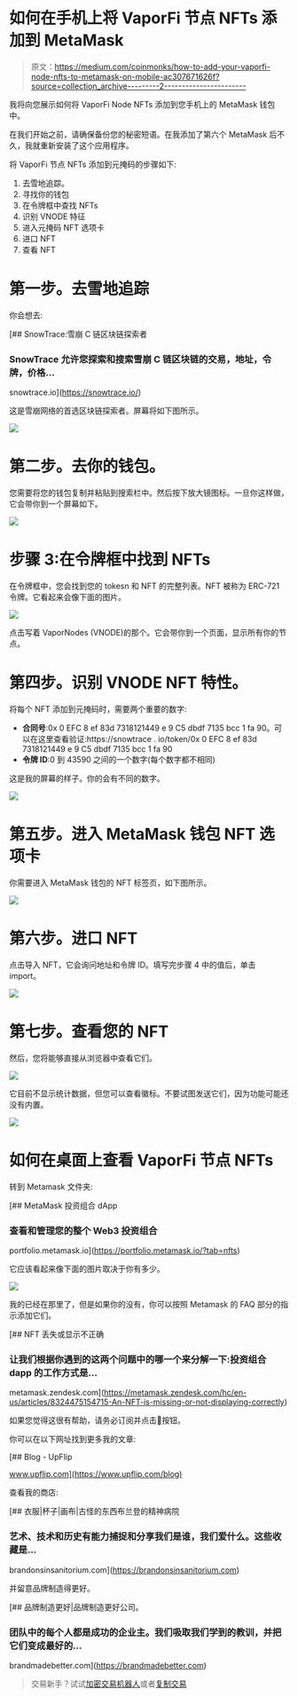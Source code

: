 # 如何在手机上将 VaporFi 节点 NFTs 添加到 MetaMask

> 原文：<https://medium.com/coinmonks/how-to-add-your-vaporfi-node-nfts-to-metamask-on-mobile-ac307671626f?source=collection_archive---------2----------------------->

我将向您展示如何将 VaporFi Node NFTs 添加到您手机上的 MetaMask 钱包中。

在我们开始之前，请确保备份您的秘密短语。在我添加了第六个 MetaMask 后不久，我就重新安装了这个应用程序。

将 VaporFi 节点 NFTs 添加到元掩码的步骤如下:

1.  去雪地追踪。
2.  寻找你的钱包
3.  在令牌框中查找 NFTs
4.  识别 VNODE 特征
5.  进入元掩码 NFT 选项卡
6.  进口 NFT
7.  查看 NFT

# 第一步。去雪地追踪

你会想去:

[](https://snowtrace.io/) [## SnowTrace:雪崩 C 链区块链探索者

### SnowTrace 允许您探索和搜索雪崩 C 链区块链的交易，地址，令牌，价格…

snowtrace.io](https://snowtrace.io/) 

这是雪崩网络的首选区块链探索者。屏幕将如下图所示。

![](img/a1b98018a28a71c6b0e1df0a33ff9c63.png)

# 第二步。去你的钱包。

您需要将您的钱包复制并粘贴到搜索栏中。然后按下放大镜图标。一旦你这样做，它会带你到一个屏幕如下。

![](img/812690b4b0c66a4b3779a224f05c5ff3.png)

# 步骤 3:在令牌框中找到 NFTs

在令牌框中，您会找到您的 tokesn 和 NFT 的完整列表。NFT 被称为 ERC-721 令牌。它看起来会像下面的图片。

![](img/eb49845d761242e21535a3eed7ee095b.png)

点击写着 VaporNodes (VNODE)的那个。它会带你到一个页面，显示所有你的节点。

# 第四步。识别 VNODE NFT 特性。

将每个 NFT 添加到元掩码时，需要两个重要的数字:

*   **合同号**:0x 0 EFC 8 ef 83d 7318121449 e 9 C5 dbdf 7135 bcc 1 fa 90。可以在这里查看验证:https://snowtrace . io/token/0x 0 EFC 8 ef 83d 7318121449 e 9 C5 dbdf 7135 bcc 1 fa 90
*   **令牌 ID**:0 到 43590 之间的一个数字(每个数字都不相同)

这是我的屏幕的样子。你的会有不同的数字。

![](img/6947c43701fbd22d59997c6f4c14bc68.png)

# 第五步。进入 MetaMask 钱包 NFT 选项卡

你需要进入 MetaMask 钱包的 NFT 标签页，如下图所示。

![](img/cad6bbf547d3cfda6b5297c4d975de55.png)

# 第六步。进口 NFT

点击导入 NFT，它会询问地址和令牌 ID。填写完步骤 4 中的值后，单击 import。

![](img/0377dbd0c4e032b809f9a35dcf245f76.png)

# 第七步。查看您的 NFT

然后，您将能够直接从浏览器中查看它们。

![](img/42ea624816e5725dc9b6937362d92ce5.png)

它目前不显示统计数据，但您可以查看徽标。不要试图发送它们，因为功能可能还没有内置。

![](img/b839bbf523eb08f42154e3ca005736f0.png)

# 如何在桌面上查看 VaporFi 节点 NFTs

转到 Metamask 文件夹:

[](https://portfolio.metamask.io/?tab=nfts) [## MetaMask 投资组合 dApp

### 查看和管理您的整个 Web3 投资组合

portfolio.metamask.io](https://portfolio.metamask.io/?tab=nfts) 

它应该看起来像下面的图片取决于你有多少。

![](img/00332d02fa72888dc4b67ef4e325d246.png)

我的已经在那里了，但是如果你的没有，你可以按照 Metamask 的 FAQ 部分的指示添加它们。

[](https://metamask.zendesk.com/hc/en-us/articles/8324475154715-An-NFT-is-missing-or-not-displaying-correctly) [## NFT 丢失或显示不正确

### 让我们根据你遇到的这两个问题中的哪一个来分解一下:投资组合 dapp 的工作方式是…

metamask.zendesk.com](https://metamask.zendesk.com/hc/en-us/articles/8324475154715-An-NFT-is-missing-or-not-displaying-correctly) 

如果您觉得这很有帮助，请务必订阅并点击👏按钮。

你可以在以下网址找到更多我的文章:

 [## Blog - UpFlip

www.upflip.com](https://www.upflip.com/blog) 

查看我的商店:

[](https://brandonsinsanitorium.com) [## 衣服|杯子|画布|古怪的东西布兰登的精神病院

### 艺术、技术和历史有能力捕捉和分享我们是谁，我们爱什么。这些收藏是…

brandonsinsanitorium.com](https://brandonsinsanitorium.com) 

并留意品牌制造得更好。

[](https://brandmadebetter.com) [## 品牌制造更好|品牌制造更好公司。

### 团队中的每个人都是成功的企业主。我们吸取我们学到的教训，并把它们变成最好的…

brandmadebetter.com](https://brandmadebetter.com) 

> 交易新手？试试[加密交易机器人](/coinmonks/crypto-trading-bot-c2ffce8acb2a)或者[复制交易](/coinmonks/top-10-crypto-copy-trading-platforms-for-beginners-d0c37c7d698c)